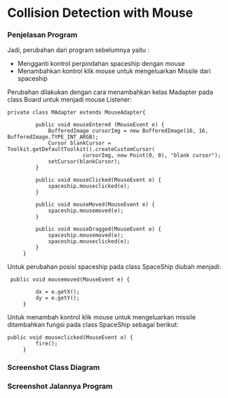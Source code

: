 # Collision Detection with Mouse
### Penjelasan Program
Jadi, perubahan dari program sebelumnya yaitu :
* Mengganti kontrol perpindahan spaceship dengan mouse
* Menambahkan kontrol klik mouse untuk mengeluarkan Missile dari spaceship

Perubahan dilakukan dengan cara menambahkan kelas Madapter pada class Board untuk menjadi mouse Listener:
```
private class MAdapter extends MouseAdapter{
		 
		 public void mouseEntered (MouseEvent e) {
			 BufferedImage cursorImg = new BufferedImage(16, 16, BufferedImage.TYPE_INT_ARGB);
			 Cursor blankCursor = Toolkit.getDefaultToolkit().createCustomCursor(
					    cursorImg, new Point(0, 0), "blank cursor");
			 setCursor(blankCursor);
		 }
		
		 public void mouseClicked(MouseEvent e) {
			 spaceship.mouseclicked(e);
		 }
		 
		 public void mouseMoved(MouseEvent e) {
			 spaceship.mousemoved(e);
		 }
		 
		 public void mouseDragged(MouseEvent e) {
			 spaceship.mousemoved(e);
			 spaceship.mouseclicked(e);
		 }		 
	 }
```

Untuk perubahan posisi spaceship pada class SpaceShip diubah menjadi:
```
 public void mousemoved(MouseEvent e) {
    	 
    	 dx = e.getX();
    	 dy = e.getY();
     }
```
Untuk menambah kontrol klik mouse untuk mengeluarkan missile ditambahkan fungsi pada class SpaceShip sebagai berikut:
```
public void mouseclicked(MouseEvent e) {
    	 fire();
     }
```
### Screenshot Class Diagram

### Screenshot Jalannya Program

